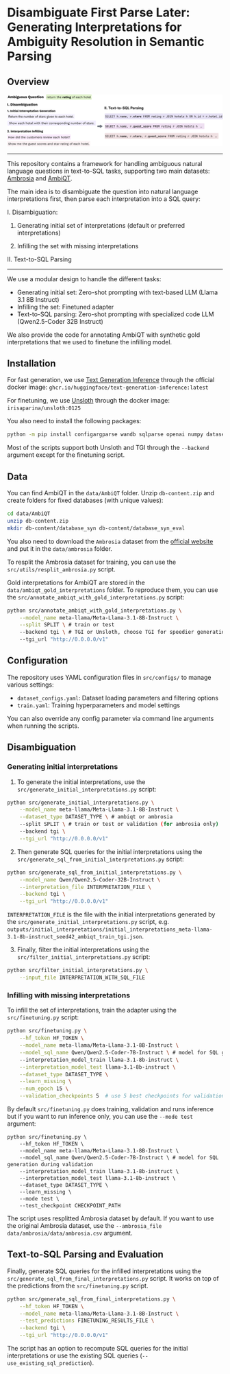 # Disambiguate First Parse Later: Generating Interpretations for Ambiguity Resolution in Semantic Parsing

## Overview

![disambiguation](dfpl.png)

---
This repository contains a framework for handling ambiguous natural language questions in text-to-SQL tasks, supporting two main datasets: [Ambrosia](https://ambrosia-benchmark.github.io/) and [AmbiQT](https://github.com/testzer0/AmbiQT).

The main idea is to disambiguate the question into natural language interpretations first, then parse each interpretation into a SQL query:

I. Disambiguation:

   1. Generating initial set of interpretations (default or preferred interpretations)

   2. Infilling the set with missing interpretations

II. Text-to-SQL Parsing

---

We use a modular design to handle the different tasks:
- Generating initial set: Zero-shot prompting with text-based LLM (Llama 3.1 8B Instruct)
- Infilling the set: Finetuned adapter
- Text-to-SQL parsing: Zero-shot prompting with specialized code LLM (Qwen2.5-Coder 32B Instruct)

We also provide the code for annotating AmbiQT with synthetic gold interpretations that we used to finetune the infilling model.

## Installation

For fast generation, we use [Text Generation Inference](https://github.com/huggingface/text-generation-inference.git) through the official docker image: `ghcr.io/huggingface/text-generation-inference:latest` 

For finetuning, we use [Unsloth](https://github.com/unslothai/unsloth) through the docker image: `irisaparina/unsloth:0125`

You also need to install the following packages:

```bash
python -m pip install configargparse wandb sqlparse openai numpy datasets
```

Most of the scripts support both Unsloth and TGI through the `--backend` argument except for the finetuning script.


## Data
You can find AmbiQT in the `data/AmbiQT` folder. Unzip `db-content.zip` and create folders for fixed databases (with unique values):

```bash
cd data/AmbiQT
unzip db-content.zip
mkdir db-content/database_syn db-content/database_syn_eval 
```

You also need to download the `Ambrosia` dataset from the [official website](https://ambrosia-benchmark.github.io/) and put it in the `data/ambrosia` folder.

To resplit the Ambrosia dataset for training, you can use the `src/utils/resplit_ambrosia.py` script.

Gold interpretations for AmbiQT are stored in the `data/ambiqt_gold_interpretations` folder. To reproduce them, you can use the `src/annotate_ambiqt_with_gold_interpretations.py` script:

```bash
python src/annotate_ambiqt_with_gold_interpretations.py \
    --model_name meta-llama/Meta-Llama-3.1-8B-Instruct \
    --split SPLIT \ # train or test
    --backend tgi \ # TGI or Unsloth, choose TGI for speedier generation
    --tgi_url "http://0.0.0.0/v1"
```


## Configuration

The repository uses YAML configuration files in `src/configs/` to manage various settings:

- `dataset_configs.yaml`: Dataset loading parameters and filtering options
- `train.yaml`: Training hyperparameters and model settings

You can also override any config parameter via command line arguments when running the scripts.

## Disambiguation
### Generating initial interpretations

1. To generate the initial interpretations, use the `src/generate_initial_interpretations.py` script:

```bash
python src/generate_initial_interpretations.py \
    --model_name meta-llama/Meta-Llama-3.1-8B-Instruct \
    --dataset_type DATASET_TYPE \ # ambiqt or ambrosia
    --split SPLIT \ # train or test or validation (for ambrosia only)
    --backend tgi \
    --tgi_url "http://0.0.0.0/v1"
```

2. Then generate SQL queries for the initial interpretations using the `src/generate_sql_from_initial_interpretations.py` script:

```bash
python src/generate_sql_from_initial_interpretations.py \
    --model_name Qwen/Qwen2.5-Coder-32B-Instruct \
    --interpretation_file INTERPRETATION_FILE \
    --backend tgi \
    --tgi_url "http://0.0.0.0/v1"
```

`INTERPRETATION_FILE` is the file with the initial interpretations generated by the `src/generate_initial_interpretations.py` script, e.g. `outputs/initial_interpretations/initial_interpretations_meta-llama-3.1-8b-instruct_seed42_ambiqt_train_tgi.json`.

3. Finally, filter the initial interpretations using the `src/filter_initial_interpretations.py` script:

```bash
python src/filter_initial_interpretations.py \
    --input_file INTERPRETATION_WITH_SQL_FILE
```

### Infilling with missing interpretations

To infill the set of interpretations, train the adapter using the `src/finetuning.py` script:

```bash
python src/finetuning.py \
    --hf_token HF_TOKEN \
    --model_name meta-llama/Meta-Llama-3.1-8B-Instruct \
    --model_sql_name Qwen/Qwen2.5-Coder-7B-Instruct \ # model for SQL generation during validation
    --interpretation_model_train llama-3.1-8b-instruct \
    --interpretation_model_test llama-3.1-8b-instruct \
    --dataset_type DATASET_TYPE \
    --learn_missing \
    --num_epoch 15 \
    --validation_checkpoints 5  # use 5 best checkpoints for validation
```

By default `src/finetuning.py`  does training, validation and runs inference but if you want to run inference only, you can use the `--mode test` argument:


```bashls
python src/finetuning.py \
    --hf_token HF_TOKEN \
    --model_name meta-llama/Meta-Llama-3.1-8B-Instruct \
    --model_sql_name Qwen/Qwen2.5-Coder-7B-Instruct \ # model for SQL generation during validation
    --interpretation_model_train llama-3.1-8b-instruct \
    --interpretation_model_test llama-3.1-8b-instruct \
    --dataset_type DATASET_TYPE \
    --learn_missing \
    --mode test \
    --test_checkpoint CHECKPOINT_PATH
```

The script uses resplitted Ambrosia dataset by default. If you want to use the original Ambrosia dataset, use the `--ambrosia_file data/ambrosia/data/ambrosia.csv` argument.

## Text-to-SQL Parsing and Evaluation

Finally, generate SQL queries for the infilled interpretations using the `src/generate_sql_from_final_interpretations.py` script. It works on top of the predictions from the `src/finetuning.py` script.

```bash
python src/generate_sql_from_final_interpretations.py \
    --hf_token HF_TOKEN \
    --model_name meta-llama/Meta-Llama-3.1-8B-Instruct \
    --test_predictions FINETUNING_RESULTS_FILE \
    --backend tgi \
    --tgi_url "http://0.0.0.0/v1"
```

The script has an option to recompute SQL queries for the initial interpretations or use the existing SQL queries (`--use_existing_sql_prediction`).